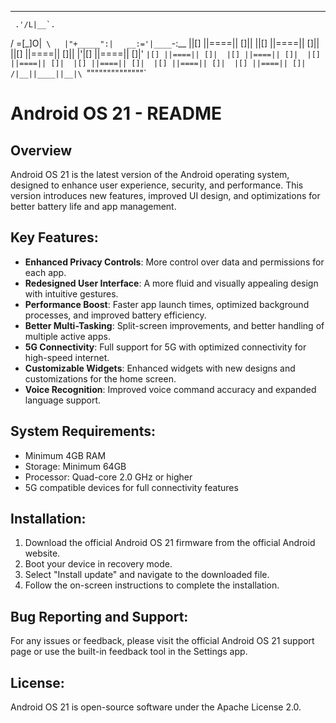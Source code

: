 _____     
     .'/L|__`.   
   / =[_]O|` \  
   |"+_____":|  
 __:='|____`-:__
||[] ||====|| []||
||[] ||====|| []||
||[] ||====|| []||
|'|[] ||====|| []|'
  `|[] ||====|| []| 
   |[] ||====|| []| 
   |[] ||====|| []| 
   |[] ||====|| []| 
   |[] ||====|| []| 
   |[] ||====|| []| 
  /|__||____||__|\
  `"\"""""""""""\""`

# Android OS 21 - README

## Overview
Android OS 21 is the latest version of the Android operating system, designed to enhance user experience, security, and performance. This version introduces new features, improved UI design, and optimizations for better battery life and app management.

## Key Features:
- **Enhanced Privacy Controls**: More control over data and permissions for each app.
- **Redesigned User Interface**: A more fluid and visually appealing design with intuitive gestures.
- **Performance Boost**: Faster app launch times, optimized background processes, and improved battery efficiency.
- **Better Multi-Tasking**: Split-screen improvements, and better handling of multiple active apps.
- **5G Connectivity**: Full support for 5G with optimized connectivity for high-speed internet.
- **Customizable Widgets**: Enhanced widgets with new designs and customizations for the home screen.
- **Voice Recognition**: Improved voice command accuracy and expanded language support.
  
## System Requirements:
- Minimum 4GB RAM
- Storage: Minimum 64GB
- Processor: Quad-core 2.0 GHz or higher
- 5G compatible devices for full connectivity features

## Installation:
1. Download the official Android OS 21 firmware from the official Android website.
2. Boot your device in recovery mode.
3. Select "Install update" and navigate to the downloaded file.
4. Follow the on-screen instructions to complete the installation.

## Bug Reporting and Support:
For any issues or feedback, please visit the official Android OS 21 support page or use the built-in feedback tool in the Settings app.

## License:
Android OS 21 is open-source software under the Apache License 2.0.
